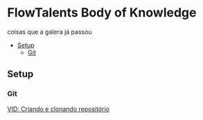 # FlowTalents Body of Knowledge
coisas que a galera já passou

- [Setup](#setup)
  * [Git](#git)
  
## Setup 

### Git 
[VID: Criando e clonando repositório](https://google.com/)
